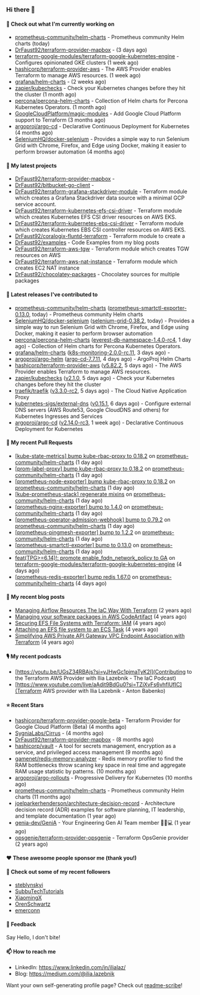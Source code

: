 ### Hi there 👋

#### 👷 Check out what I'm currently working on

- [prometheus-community/helm-charts](https://github.com/prometheus-community/helm-charts) - Prometheus community Helm charts (today)
- [DrFaust92/terraform-provider-mapbox](https://github.com/DrFaust92/terraform-provider-mapbox) -  (3 days ago)
- [terraform-google-modules/terraform-google-kubernetes-engine](https://github.com/terraform-google-modules/terraform-google-kubernetes-engine) - Configures opinionated GKE clusters (1 week ago)
- [hashicorp/terraform-provider-aws](https://github.com/hashicorp/terraform-provider-aws) - The AWS Provider enables Terraform to manage AWS resources. (1 week ago)
- [grafana/helm-charts](https://github.com/grafana/helm-charts) -  (2 weeks ago)
- [zapier/kubechecks](https://github.com/zapier/kubechecks) - Check your Kubernetes changes before they hit the cluster (1 month ago)
- [percona/percona-helm-charts](https://github.com/percona/percona-helm-charts) - Collection of Helm charts for Percona Kubernetes Operators. (1 month ago)
- [GoogleCloudPlatform/magic-modules](https://github.com/GoogleCloudPlatform/magic-modules) - Add Google Cloud Platform support to Terraform (3 months ago)
- [argoproj/argo-cd](https://github.com/argoproj/argo-cd) - Declarative Continuous Deployment for Kubernetes (4 months ago)
- [SeleniumHQ/docker-selenium](https://github.com/SeleniumHQ/docker-selenium) - Provides a simple way to run Selenium Grid with Chrome, Firefox, and Edge using Docker, making it easier to perform browser automation (4 months ago)

#### 🌱 My latest projects

- [DrFaust92/terraform-provider-mapbox](https://github.com/DrFaust92/terraform-provider-mapbox) - 
- [DrFaust92/bitbucket-go-client](https://github.com/DrFaust92/bitbucket-go-client) - 
- [DrFaust92/terraform-grafana-stackdriver-module](https://github.com/DrFaust92/terraform-grafana-stackdriver-module) - Terraform module which creates a Grafana Stackdriver data source with a minimal GCP service account.
- [DrFaust92/terraform-kubernetes-efs-csi-driver](https://github.com/DrFaust92/terraform-kubernetes-efs-csi-driver) - Terraform module which creates Kubernetes EFS CSI driver resources on AWS EKS.
- [DrFaust92/terraform-kubernetes-ebs-csi-driver](https://github.com/DrFaust92/terraform-kubernetes-ebs-csi-driver) - Terraform module which creates Kubernetes EBS CSI controller resources on AWS EKS.
- [DrFaust92/coralogix-fluntd-terraform](https://github.com/DrFaust92/coralogix-fluntd-terraform) - Terraform module to create a 
- [DrFaust92/examples](https://github.com/DrFaust92/examples) - Code Examples from my blog posts
- [DrFaust92/terraform-aws-tgw](https://github.com/DrFaust92/terraform-aws-tgw) - Terraform module which creates TGW resources on AWS
- [DrFaust92/terraform-aws-nat-instance](https://github.com/DrFaust92/terraform-aws-nat-instance) - Terraform module which creates EC2 NAT instance
- [DrFaust92/chocolatey-packages](https://github.com/DrFaust92/chocolatey-packages) - Chocolatey sources for multiple packages

#### 🔭 Latest releases I've contributed to

- [prometheus-community/helm-charts](https://github.com/prometheus-community/helm-charts) ([prometheus-smartctl-exporter-0.13.0](https://github.com/prometheus-community/helm-charts/releases/tag/prometheus-smartctl-exporter-0.13.0), today) - Prometheus community Helm charts
- [SeleniumHQ/docker-selenium](https://github.com/SeleniumHQ/docker-selenium) ([selenium-grid-0.38.2](https://github.com/SeleniumHQ/docker-selenium/releases/tag/selenium-grid-0.38.2), today) - Provides a simple way to run Selenium Grid with Chrome, Firefox, and Edge using Docker, making it easier to perform browser automation
- [percona/percona-helm-charts](https://github.com/percona/percona-helm-charts) ([everest-db-namespace-1.4.0-rc4](https://github.com/percona/percona-helm-charts/releases/tag/everest-db-namespace-1.4.0-rc4), 1 day ago) - Collection of Helm charts for Percona Kubernetes Operators.
- [grafana/helm-charts](https://github.com/grafana/helm-charts) ([k8s-monitoring-2.0.0-rc.11](https://github.com/grafana/helm-charts/releases/tag/k8s-monitoring-2.0.0-rc.11), 3 days ago) - 
- [argoproj/argo-helm](https://github.com/argoproj/argo-helm) ([argo-cd-7.7.11](https://github.com/argoproj/argo-helm/releases/tag/argo-cd-7.7.11), 4 days ago) - ArgoProj Helm Charts
- [hashicorp/terraform-provider-aws](https://github.com/hashicorp/terraform-provider-aws) ([v5.82.2](https://github.com/hashicorp/terraform-provider-aws/releases/tag/v5.82.2), 5 days ago) - The AWS Provider enables Terraform to manage AWS resources.
- [zapier/kubechecks](https://github.com/zapier/kubechecks) ([v2.1.0](https://github.com/zapier/kubechecks/releases/tag/v2.1.0), 5 days ago) - Check your Kubernetes changes before they hit the cluster
- [traefik/traefik](https://github.com/traefik/traefik) ([v3.3.0-rc2](https://github.com/traefik/traefik/releases/tag/v3.3.0-rc2), 5 days ago) - The Cloud Native Application Proxy
- [kubernetes-sigs/external-dns](https://github.com/kubernetes-sigs/external-dns) ([v0.15.1](https://github.com/kubernetes-sigs/external-dns/releases/tag/v0.15.1), 6 days ago) - Configure external DNS servers (AWS Route53, Google CloudDNS and others) for Kubernetes Ingresses and Services
- [argoproj/argo-cd](https://github.com/argoproj/argo-cd) ([v2.14.0-rc3](https://github.com/argoproj/argo-cd/releases/tag/v2.14.0-rc3), 1 week ago) - Declarative Continuous Deployment for Kubernetes

#### 🔨 My recent Pull Requests

- [[kube-state-metrics] bump kube-rbac-proxy to 0.18.2](https://github.com/prometheus-community/helm-charts/pull/5097) on [prometheus-community/helm-charts](https://github.com/prometheus-community/helm-charts) (1 day ago)
- [[prom-label-proxy] bump kube-rbac-proxy to 0.18.2](https://github.com/prometheus-community/helm-charts/pull/5096) on [prometheus-community/helm-charts](https://github.com/prometheus-community/helm-charts) (1 day ago)
- [[prometheus-node-exporter] bump kube-rbac-proxy to 0.18.2](https://github.com/prometheus-community/helm-charts/pull/5095) on [prometheus-community/helm-charts](https://github.com/prometheus-community/helm-charts) (1 day ago)
- [[kube-prometheus-stack] regenerate mixins](https://github.com/prometheus-community/helm-charts/pull/5094) on [prometheus-community/helm-charts](https://github.com/prometheus-community/helm-charts) (1 day ago)
- [[prometheus-nginx-exporter] bump to 1.4.0](https://github.com/prometheus-community/helm-charts/pull/5093) on [prometheus-community/helm-charts](https://github.com/prometheus-community/helm-charts) (1 day ago)
- [[prometheus-operator-admission-webhook] bump to 0.79.2](https://github.com/prometheus-community/helm-charts/pull/5092) on [prometheus-community/helm-charts](https://github.com/prometheus-community/helm-charts) (1 day ago)
- [[prometheus-pingmesh-exporter] bump to 1.2.2](https://github.com/prometheus-community/helm-charts/pull/5091) on [prometheus-community/helm-charts](https://github.com/prometheus-community/helm-charts) (1 day ago)
- [[prometheus-smartctl-exporter] bump to 0.13.0](https://github.com/prometheus-community/helm-charts/pull/5089) on [prometheus-community/helm-charts](https://github.com/prometheus-community/helm-charts) (1 day ago)
- [feat(TPG&gt;=6.14)!: promote enable_fqdn_network_policy to GA](https://github.com/terraform-google-modules/terraform-google-kubernetes-engine/pull/2225) on [terraform-google-modules/terraform-google-kubernetes-engine](https://github.com/terraform-google-modules/terraform-google-kubernetes-engine) (4 days ago)
- [[prometheus-redis-exporter] bump redis 1.67.0](https://github.com/prometheus-community/helm-charts/pull/5084) on [prometheus-community/helm-charts](https://github.com/prometheus-community/helm-charts) (4 days ago)

#### 📜 My recent blog posts

- [Managing Airflow Resources The IaC Way With Terraform](https://engineering.placer.ai/managing-airflow-resources-the-iac-way-with-terraform-ea5b8db573ad?source=rss-cac402f06fa8------2) (2 years ago)
- [Managing your software packages in AWS CodeArtifact](https://medium.com/@ilia.lazebnik/managing-your-software-packages-in-aws-codeartifact-12d00053e243?source=rss-cac402f06fa8------2) (4 years ago)
- [Securing EFS File Systems with Terraform: IAM](https://medium.com/@ilia.lazebnik/securing-efs-file-systems-with-terraform-iam-d2a066c198ab?source=rss-cac402f06fa8------2) (4 years ago)
- [Attaching an EFS file system to an ECS Task](https://medium.com/@ilia.lazebnik/attaching-an-efs-file-system-to-an-ecs-task-7bd15b76a6ef?source=rss-cac402f06fa8------2) (4 years ago)
- [Simplifying AWS Private API Gateway VPC Endpoint Association with Terraform](https://medium.com/@ilia.lazebnik/simplifying-aws-private-api-gateway-vpc-endpoint-association-with-terraform-b379a247afbf?source=rss-cac402f06fa8------2) (4 years ago)

#### 🎙️ My recent podcasts
- [https://youtu.be/UGsZ34RBAjs?si=yJHwGc1pjmaTyK2l](Contributing to the Terraform AWS Provider with Ilia Lazebnik - The IaC Podcast)
- [https://www.youtube.com/live/aAdit9BdGu0?si=TZiXvFs6vhfIUfIC](Terraform AWS provider with Ilia Lazebnik - Anton Babenko)

#### ⭐ Recent Stars

- [hashicorp/terraform-provider-google-beta](https://github.com/hashicorp/terraform-provider-google-beta) - Terraform Provider for Google Cloud Platform (Beta) (4 months ago)
- [SygniaLabs/Cirrus](https://github.com/SygniaLabs/Cirrus) -  (4 months ago)
- [DrFaust92/terraform-provider-mapbox](https://github.com/DrFaust92/terraform-provider-mapbox) -  (8 months ago)
- [hashicorp/vault](https://github.com/hashicorp/vault) - A tool for secrets management, encryption as a service, and privileged access management (9 months ago)
- [gamenet/redis-memory-analyzer](https://github.com/gamenet/redis-memory-analyzer) - Redis memory profiler to find the RAM bottlenecks throw scaning key space in real time and aggregate RAM usage statistic by patterns. (10 months ago)
- [argoproj/argo-rollouts](https://github.com/argoproj/argo-rollouts) - Progressive Delivery for Kubernetes (10 months ago)
- [prometheus-community/helm-charts](https://github.com/prometheus-community/helm-charts) - Prometheus community Helm charts (11 months ago)
- [joelparkerhenderson/architecture-decision-record](https://github.com/joelparkerhenderson/architecture-decision-record) - Architecture decision record (ADR) examples for software planning, IT leadership, and template documentation (1 year ago)
- [genia-dev/GeniA](https://github.com/genia-dev/GeniA) - Your Engineering Gen AI Team member 🧬🤖💻 (1 year ago)
- [opsgenie/terraform-provider-opsgenie](https://github.com/opsgenie/terraform-provider-opsgenie) - Terraform OpsGenie provider (2 years ago)

#### ❤️ These awesome people sponsor me (thank you!)


#### 👯 Check out some of my recent followers

- [steblynskyi](https://github.com/steblynskyi)
- [SubbuTechTutorials](https://github.com/SubbuTechTutorials)
- [XiaomingX](https://github.com/XiaomingX)
- [OrenSchwartz](https://github.com/OrenSchwartz)
- [emerconn](https://github.com/emerconn)

#### 💬 Feedback

Say Hello, I don't bite!

#### 📫 How to reach me

- LinkedIn: https://www.linkedin.com/in/ilialaz/
- Blog: https://medium.com/@ilia.lazebnik

Want your own self-generating profile page? Check out [readme-scribe](https://github.com/muesli/readme-scribe)!


